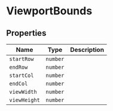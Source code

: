 # ViewportBounds

## Properties

| Name | Type | Description |
|------|------|-------------|
| `startRow` | `number` |  |
| `endRow` | `number` |  |
| `startCol` | `number` |  |
| `endCol` | `number` |  |
| `viewWidth` | `number` |  |
| `viewHeight` | `number` |  |

